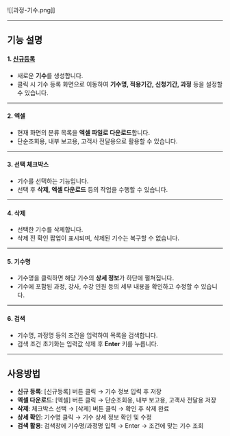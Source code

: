 
![[과정-기수.png]] 

***
## 기능 설명  

#### 1. [신규등록](기수등록.md)  
- 새로운 **기수**를 생성합니다.  
- 클릭 시 기수 등록 화면으로 이동하여 **기수명, 적용기간, 신청기간, 과정** 등을 설정할 수 있습니다.  

***  
#### 2. 엑셀  
- 현재 화면의 분류 목록을 **엑셀 파일로 다운로드**합니다.  
- 단순조회용, 내부 보고용, 고객사 전달용으로 활용할 수 있습니다.  

***  
#### 3. 선택 체크박스  
- 기수를 선택하는 기능입니다.  
- 선택 후 **삭제, 엑셀 다운로드** 등의 작업을 수행할 수 있습니다.  

***  
#### 4. 삭제  
- 선택한 기수를 삭제합니다.  
- 삭제 전 확인 팝업이 표시되며, 삭제된 기수는 복구할 수 없습니다.  

***  
#### 5. 기수명  
- 기수명을 클릭하면 해당 기수의 **상세 정보**가 하단에 펼쳐집니다.  
- 기수에 포함된 과정, 강사, 수강 인원 등의 세부 내용을 확인하고 수정할 수 있습니다.  

***  
#### 6. 검색  
- 기수명, 과정명 등의 조건을 입력하여 목록을 검색합니다.  
- 검색 조건 초기화는 입력값 삭제 후 **Enter** 키를 누릅니다.  

***  

## 사용방법  
- **신규 등록**: [신규등록] 버튼 클릭 → 기수 정보 입력 후 저장  
- **엑셀 다운로드**: [엑셀] 버튼 클릭 → 단순조회용, 내부 보고용, 고객사 전달용 저장  
- **삭제**: 체크박스 선택 → [삭제] 버튼 클릭 → 확인 후 삭제 완료  
- **상세 확인**: 기수명 클릭 → 기수 상세 정보 확인 및 수정  
- **검색 활용**: 검색창에 기수명/과정명 입력 → Enter → 조건에 맞는 기수 조회  
